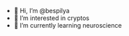 - 👋 Hi, I’m @bespilya
- 👀 I’m interested in cryptos
- 🌱 I’m currently learning neuroscience


<!---
bespilya/bespilya is a ✨ special ✨ repository because its `README.md` (this file) appears on your GitHub profile.
You can click the Preview link to take a look at your changes.
--->
